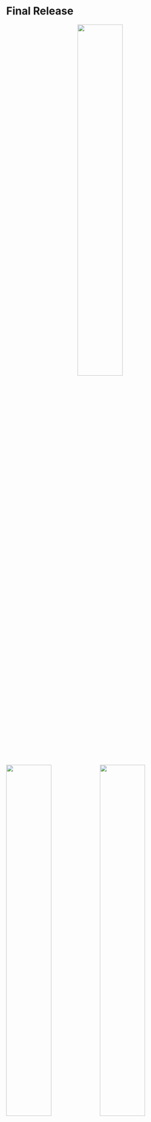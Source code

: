 # Final Release  

<p align="center">
<img src="./images/final/main_menu.png"  width="49%" height="49%">
</p>
<br/><br/>
<p>
<img src="./images/final/normalView.png"  width="49%" height="49%">
<img src="./images/final/HUDView.png"  width="49%" height="49%">
</p>
<br/><br/>
<p>
<img src="./images/final/crafting.png"  width="49%" height="49%">
<img src="./images/final/jumppassage.png"  width="49%" height="49%">
</p>
<br/><br/>
<p>
<img src="./images/final/kisten.png"  width="49%" height="49%">
<img src="./images/final/steine.png"  width="49%" height="49%">
</p>
<br/><br/>
<p align="center">
<img src="./images/final/falling_tube.png"  width="49%" height="49%">
</p>

## Änderungen seit dem Alpha Release  

### Allgemein

Über den Entwicklungszeitraum konnten wir kleinere Bugs fixen (insbesonders in Bezug auf den Szenenwechsel bzw. den Reset) und Verbesserungen vornehmen, welche im folgenden nicht erwähnt werden.  

### Sauerstoff    

Den Sauerstoff haben wir leicht angepasst, sodass man nicht so häufig an Sauerstoffmangel stirbt. Die Blasen erscheinen hierzu in einem kürzeren Abstand und bringen zudem mehr Sauerstoff für den Charakter.

### Leben  

Es gibt nun die Möglichkeit Leben zu erhalten, indem man gewisse Aufgaben abschließt, welche der Spieler selber herausfinden muss. Bisher erhält man ein Leben, wenn man ein Rätsel abgeschlossen hat und man alle Abbaubaren Elemente einer Art abgebaut hat.

### Minimap  

Die Minimap ist nun etwas größer. Dadurch kann man besser sehen, wo man sich auf dem Planeten befindet. Zudem ergänzten wir blaue Homebase-Marker an den Rändern der Pentagone. Sie zeigen an, über welche man am schnellsten zurück zur Homebase gelangt.

### Tipp-System

Beim Tipp-System haben wir einiges angepasst. Es gibt nun eine Einleitung, welche die Spielidee sowie die Steuerung erklärt. Die Tipps im Spielverlauf wurden ebenfalls etwas genauer formuliert und teilweise wurden zusätzliche hinzugefügt. Außerdem nehmen die Tipps nun den gesamten Bildschirm ein und müssen vom Spieler aktiv weggelickt werden. So wird vermieden, dass ein Tipp übersehen wird oder nicht komplett gelesen werden kann.

### Falling Tube  

Der Schwierigkeitsgrad der Röhre wurde nochmal angepasst. Durch das Partikelsystem der Truhe ist sie jetzt schneller zu erkennen und man kann nicht mehr durch Berühren der Wände, sondern nur noch der Hindernisse sterben. Zusätzlich wurde die Steuerung für eine einfachere Bedienung überarbeitet.

### Audio  

Bei den Objekten, die bei Interaktion Audio abspielen sollen und zerstört werden, wird jetzt die AudioSource der Kamera verwendet. Es wurden noch weitere Audios im Spiel hinzugefügt.

### UI - HUD Design

Die Werkzeug- und Inventarknöpfe sowie das UI des Bauplans haben wir nochmal überarbeitet. Sie sind jetzt blau, der Inventarknopf hat jetzt ein Icon anstatt dem Text und die einzelnen Bauplanteile wurden nochmal neu angeordnet.

### Interactables  

Um besser sehen zu können, mit welchen Objekten interagieren kann, haben wir ein Partikelsystem eingefügt, dass über den jeweiligen Interactables schwebt.

### Serialisierung  

#### Speicherung  

Das Spiel wird nun häufiger gespeichert. Da die Speicherung bei Abschluss eines Bauplans teilweise zu weit auseinander lag, wird nun nach der Erstellung eines Endelements gespeichert.

#### Kistenrätsel  

Das Kistenrätsel wird nun auch serialisiert, indem der Status jeder Kiste persistiert wird. Es wird ggf. bei einem Reset auf den vorherigen Stand zurückgesetzt. Außerdem haben wir das Lava-Icon angepasst, sodass es sich vom Feuer-Icon aus dem Crafting unterscheidet.

#### Steinplattenrätsel  

Beim Steinplattenrätsel wird nun die Position des Steines, sowie der Fortschritt des Rätsels gespeichert. Nach einem Reset bzw. Szenenwechsel bleibt der Status des Rätsels gleich. Zusätzlich wurden Rampen an beiden Steinplattformen hinzugefügt, sodass der Spieler frei wählen kann auf welche er den Stein schiebt.

### Hauptmenü  

Im Allgemeinen ist der Szenenwechsel zwischen der Hauptszene und dem Hauptmenü verbessert worden.

#### Spracheinstellung  

Es ist nun möglich zwischen momentan zwei Sprachen (Deutsch und Englisch) zu wechseln. Die Einstellung kann man im Hauptmenü auswählen.  
Die Funktion für den Sprachenwechsel wird über den LanguageManager zur Verfügung gestellt. Die Klasse funktioniert nach dem Observer-Pattern. Alle Klassen, die einen Text auf dem UI anzeigen wollen, registrieren sich bei dem LanguageManager, um den Text in der richtigen Sprache zu erhalten. Die Spracheneinstellung wird in einer separaten JSON Datei gespeichert. So kann auch sichergestellt werden, dass die zuvor ausgewählte Sprache bei einem Neustart des Spiels die zuletzt ausgewählte ist.

#### Neues Spiel  

Ein Neues Spiel kann nun vernünftig gestartet werden. Wenn ein aktueller Spielfortschritt persistent ist, wird dieser nun gelöscht. Zudem zeigt der ToolChooser nun die richtigen Tools an.

#### Pause Menü

Im Pause-Menü ergänzten wir den "Fortsetzen"-Button.

## Allgemeine Fragen  

### Wie gut ließen sich Ihre anfänglichen Ideen in das finale Spiel umsetzen? Konnten Sie Ihre Zeitplan umsetzen?  

Die Puzzles ließen sich sehr gut umsetzen sowie die einzelnen, verschiedenen Regionen des Planeten.  
Wir konnten Layer 3 komplett abschließen. Wir mussten jedoch einige Aufgaben aus den Layern verschieben, weil wir gemerkt haben, dass sie in dem neuen Layer besser angesiedelt sind.

### Wo sind Sie stark davon abgewichen?  

Anfangs war die Überlegung, ein Puzzle-Survival-Spiel zu entwickeln, aber der Survival-Part ist dann doch erstmal untergegangen. Erst durch das Hinzufügen des Sauerstoffes und der Leben wurde dieser Teil etwas umgesetzt.
Außerdem sollte der Planet am Anfang rund sein. Dies führte jedoch zu dem Problem, dass eckigen Objekte nicht richtig auf dem Planeten platziert werden konnten, was zu Interaktionsschwierigkeiten mit dem Charakter geführt hat. Dadurch sind wir auf einen Dodekaeder umsteigen, was unserem Spiel aber letztendlich etwas Außergewöhnliches verleiht.

### Wie haben die Elemente des Kurses (Entwicklungsplan, Prototyp, Playtesting etc.) das Fortkommen im Kurs begünstigt oder behindert?  

Der Entwicklungsplan war wichtig um zu definieren, welche Aufgaben implementiert werden sollen. Der Prototyp wurde für uns doch recht aufwendig, aber wir haben dadurch eine Idee der Spielwelt bekommen. Das Playtesting war essentiell. Dadurch haben wir interne Bugs sowie Spielerrückmeldungen bekommen, was verbessert werden könnte. Die Verschriftlichung in das Tagebuch hielt die ersten Ideen des Spiels fest. Wir haben zwar die Summe von 1000 Wörtern zusammenbekommen, fanden aber, dass wir einige Sachen redundant geschrieben haben(mehr dazu in den Verbesserungsvorschlägen).  

### Konnten Sie Ihre Erwartungen umsetzen? Sind Sie stolz auf das Spiel?  

Wir konnten unsere Erwartungen zu den größten Teilen umsetzen. Es gab einige Änderungen z.B. dass der Planet ein Dodekaeder ist und keine Kugel. Aber alles in allem sind wir sehr stolz auf unser erstes selbst erstelltes Spiel "No Man's Planet". Bestätigt wurde dies von den Testpersonen des Alpha Release.

### Hatten Sie genug Zeit?  

Wir hatten meistens Zeitprobleme zum Ende eines Meilensteins, konnten diese jedoch trotzdem erfolgreich abschließen. Insgesamt wurde der zeitliche Aufwand unseres Projektes jedoch unterschätzt, was zu Zeitproblemen geführt hat(mehr dazu in den Verbesserungsvorschlägen).

### Was war die größte technische Schwierigkeit?  

Die größte Schwierigkeit ist die Implementierung der Spielersteuerung sowie der Kamera im Verbindung mit unserer spezifischen Gravitation.

### Sind Sie mit dem Thema des Kurses klar gekommen?  

Ja, das Thema bietet Platz für sehr viele Spielgenres, sodass wir trotz der Vorgabe eine Freiheit in der Umsetzung hatten.

### Hat Ihnen die Arbeit mit dem Thema Spaß gemacht, oder hätten Sie lieber mehr Freiheit gehabt?  

Die Vorgabe eines Themas fanden wir zu Beginn eher hinderlich, haben dann aber gemerkt, dass man dadurch fokussierter bei der Spielidee ist. Der Findungsprozess wurde dadurch letztendlich doch ausgereifter(mehr dazu in den Verbesserungsvorschlägen).

David: Spaß hatte ich auch auf jeden Fall, nur desto größer das Projekt wurde desto eher habe ich meine Übersicht verloren und der Spaßfaktor hat etwas darunter gelitten.

### Was würden Sie bei Ihrem nächsten Spiel anders machen?  

Gleich zu Beginn ein Management zur Szenen-Bearbeitung einrichten.

David: Ich würde kleinere Spiele entwickeln die man in paar Wochen fertig bekommt um meine Game Design Kenntnisse zu erweitern. Öfters im Projekt hatte ich mir gewünscht mehr Zeit für eine Lösung eines Problems zu haben und das ich paar Funktionen nochmal besser umgesetzt haben wollte. Bei "No Man's Planet" wurde ich vom Umfang sehr überwältigt. Das war jedoch ebenfalls eine sehr gute Erfahrung.

### Was war der größte Erfolg während der Projektes? War das Projekt ein Erfolg?  

Durch abwechslungsreichen Inhalt sowie den einzelnen Rätseln motivieren wir die Spieler "No Man's Planet" aktiv zu spielen. Die dadurch entstehende und benötigte Spielzeit empfinden wir als den größten Erfolg. Während der Playtesting-Phase wurde die Spielidee sehr gelobt, was uns umso stolzer macht. Alles in allem ist also auch unser Projekt ein Erfolg. Bestätigt wurde das von den Testpersonen, die ein hohes Potential zu einer Veröffentlichung des Spiels sehen.

### Mochten Sie Unity?  

Ja! Nach der Einarbeitung in Unity empfanden wir die Software als sehr produktiv und förderlich.  
Bei uns gab es leider Probleme mit dem Importieren von Modellen. Das Material wurde nicht korrekt angezeigt. Irgendwann hat es dann geklappt.
